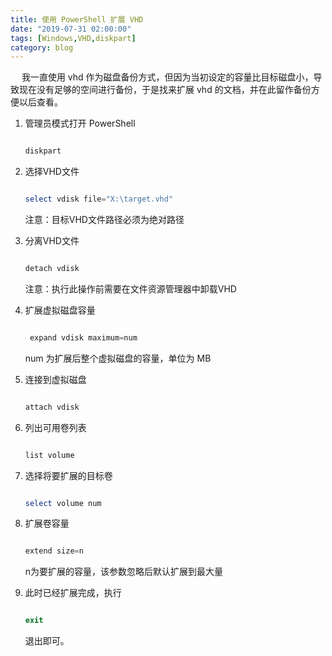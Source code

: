 ```yaml
---
title: 使用 PowerShell 扩展 VHD
date: "2019-07-31 02:00:00"
tags: [Windows,VHD,diskpart]
category: blog
---
```

　 我一直使用 vhd 作为磁盘备份方式，但因为当初设定的容量比目标磁盘小，导致现在没有足够的空间进行备份，于是找来扩展 vhd 的文档，并在此留作备份方便以后查看。

<!-- more -->

1. 管理员模式打开 PowerShell

    ``` powershell
    
    diskpart
    
    ```

2. 选择VHD文件

    ``` powershell
    
    select vdisk file="X:\target.vhd" 
    
    ```

    注意：目标VHD文件路径必须为绝对路径

3. 分离VHD文件

    ``` powershell
    
    detach vdisk
    
    ```

    注意：执行此操作前需要在文件资源管理器中卸载VHD

4. 扩展虚拟磁盘容量

    ``` powershell
    
     expand vdisk maximum=num
    
    ```

    num 为扩展后整个虚拟磁盘的容量，单位为 MB

5. 连接到虚拟磁盘

    ``` powershell
    
    attach vdisk
    
    ```

6. 列出可用卷列表

    ``` powershell
    
    list volume
    
    ```

7. 选择将要扩展的目标卷

    ``` powershell
    
    select volume num
    
    ```

8. 扩展卷容量

    ``` powershell
    
    extend size=n
    
    ```

    n为要扩展的容量，该参数忽略后默认扩展到最大量

9. 此时已经扩展完成，执行

    ``` powershell
    
    exit
    
    ```

    退出即可。

